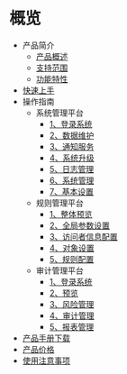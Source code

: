 # 概览

* 产品简介
    * [产品概述](security/udas/concepts/overeview)
    * [支持范围](security/udas/concepts/support)
    * [功能特性](security/udas/concepts/feature)
* [快速上手](security/udas/start)
* 操作指南
    * 系统管理平台
        * [1、登录系统](security/udas/operation/manage/login)
        * [2、数据维护](security/udas/operation/manage/data)
        * [3、通知服务](security/udas/operation/manage/inform)
        * [4、系统升级](security/udas/operation/manage/upgrade)
        * [5、日志管理](security/udas/operation/manage/log)
        * [6、系统管理](security/udas/operation/manage/system)
        * [7、基本设置](security/udas/operation/manage/basic)
    * 规则管理平台
        * [1、整体预览](security/udas/operation/rule/dashboard)
        * [2、全局参数设置](security/udas/operation/rule/whole)
        * [3、访问者信息配置](security/udas/operation/rule/config)
        * [4、对象设置](security/udas/operation/rule/object)
        * [5、规则配置](security/udas/operation/rule/procedure)
    * 审计管理平台
        * [1、登录系统](security/udas/operation/audit/login)
        * [2、预览](security/udas/operation/audit/dashboard)
        * [3、风险管理](security/udas/operation/audit/risk)
        * [4、审计管理](security/udas/operation/audit/aud)
        * [5、报表管理](security/udas/operation/audit/report)
* [产品手册下载](security/udas/manual)
* [产品价格](security/udas/price)
* [使用注意事项](security/udas/warning)


   
    
   
   
    
        